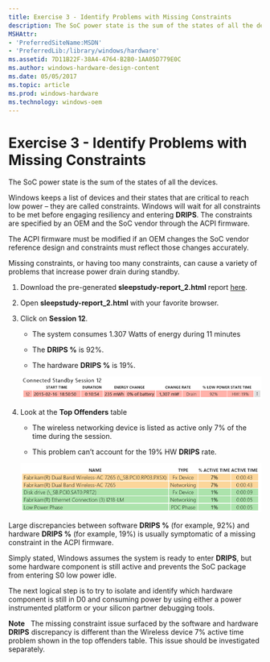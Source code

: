 ```yaml
---
title: Exercise 3 - Identify Problems with Missing Constraints
description: The SoC power state is the sum of the states of all the devices.
MSHAttr:
- 'PreferredSiteName:MSDN'
- 'PreferredLib:/library/windows/hardware'
ms.assetid: 7D11B22F-38A4-4764-B2B0-1AA05D779E0C
ms.author: windows-hardware-design-content
ms.date: 05/05/2017
ms.topic: article
ms.prod: windows-hardware
ms.technology: windows-oem
---
```


# Exercise 3 - Identify Problems with Missing Constraints


The SoC power state is the sum of the states of all the devices.

Windows keeps a list of devices and their states that are critical to reach low power – they are called constraints. Windows will wait for all constraints to be met before engaging resiliency and entering **DRIPS**. The constraints are specified by an OEM and the SoC vendor through the ACPI firmware.

The ACPI firmware must be modified if an OEM changes the SoC vendor reference design and constraints must reflect those changes accurately.

Missing constraints, or having too many constraints, can cause a variety of problems that increase power drain during standby.

1.  Download the pre-generated **sleepstudy-report\_2.html** report [here](http://download.microsoft.com/download/3/2/E/32E8B553-47F6-4E2A-9109-C6D678FE0EE8/sleepstudy-report_2.mdl).

2.  Open **sleepstudy-report\_2.html** with your favorite browser.

3.  Click on **Session 12**.

    -   The system consumes 1.307 Watts of energy during 11 minutes

    -   The **DRIPS %** is 92%.

    -   The hardware **DRIPS %** is 19%.

    ![Screenshot shows example data of the systems energy consumption.](images/standbylab7.png)

4.  Look at the **Top Offenders** table

    -   The wireless networking device is listed as active only 7% of the time during the session.

    -   This problem can’t account for the 19% HW **DRIPS** rate.

    ![Screenshot shows example table of top offenders.](images/standbylab8.png)

Large discrepancies between software **DRIPS %** (for example, 92%) and hardware **DRIPS %** (for example, 19%) is usually symptomatic of a missing constraint in the ACPI firmware.

Simply stated, Windows assumes the system is ready to enter **DRIPS**, but some hardware component is still active and prevents the SoC package from entering S0 low power idle.

The next logical step is to try to isolate and identify which hardware component is still in D0 and consuming power by using either a power instrumented platform or your silicon partner debugging tools.

**Note**  
The missing constraint issue surfaced by the software and hardware **DRIPS** discrepancy is different than the Wireless device 7% active time problem shown in the top offenders table. This issue should be investigated separately.

 

 

 






